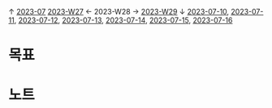 
↑ [2023-07](2023-07.md)
[2023-W27](2023-W27.md) ← 2023-W28 → [2023-W29](2023-W29.md)
↓ [2023-07-10](2023-07-10.md), [2023-07-11](2023-07-11.md), [2023-07-12](2023-07-12.md), [2023-07-13](2023-07-13.md), [2023-07-14](2023-07-14.md), [2023-07-15](2023-07-15.md), [2023-07-16](2023-07-16.md)

# 목표



# 노트




